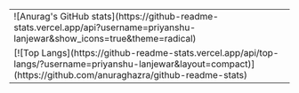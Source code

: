 <table><tr><td> ![Anurag's GitHub stats](https://github-readme-stats.vercel.app/api?username=priyanshu-lanjewar&show_icons=true&theme=radical)</td></tr>
<tr><td width="100%"> [![Top Langs](https://github-readme-stats.vercel.app/api/top-langs/?username=priyanshu-lanjewar&layout=compact)](https://github.com/anuraghazra/github-readme-stats)</td></tr></table>
